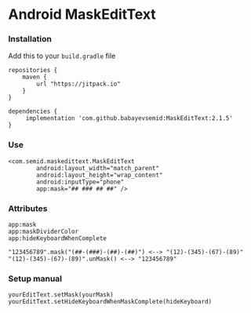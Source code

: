 # Android MaskEditText

### Installation

Add this to your ```build.gradle``` file

```
repositories {
    maven {
        url "https://jitpack.io"
    }
}

dependencies {
     implementation 'com.github.babayevsemid:MaskEditText:2.1.5'
}

```

### Use

```
<com.semid.maskedittext.MaskEditText
        android:layout_width="match_parent"
        android:layout_height="wrap_content"
        android:inputType="phone"
        app:mask="## ### ## ##" />
```
 
### Attributes
  
```
app:mask
app:maskDividerColor
app:hideKeyboardWhenComplete

"123456789".mask("(##-(###)-(##)-(##)") <--> "(12)-(345)-(67)-(89)"
"(12)-(345)-(67)-(89)".unMask() <--> "123456789"
```

### Setup manual
 
```
yourEditText.setMask(yourMask)
yourEditText.setHideKeyboardWhenMaskComplete(hideKeyboard)
  
```
 
